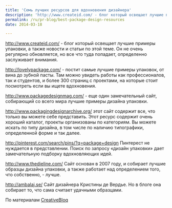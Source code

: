 ```yaml
---
title: 'Семь лучших ресурсов для вдохновения дизайнера'
description: 'http://www.createid.com/ - блог который освещает лучшие примеры упаковки, а также новости и статьи по этой теме. Он не очень регулярно обновляется, но все что туда попадает, определенно заслуживает внимания.'
permalink: /ru/pr-blog/best-package-design-resources
date: 2014-03-18

---
```


http://www.createid.com/ - блог который освещает лучшие примеры упаковки, а также новости и статьи по этой теме. Он не очень регулярно обновляется, но все что туда попадает, определенно заслуживает внимания.

http://lovelypackage.com/ - постит самые лучшие примеры упаковок, от вина до зубной пасты. Там можно увидеть работы как профессионалов, так и студентов, и более 300 страниц с проектами, на которые стоит посмотреть если вы ищете вдохновения.

http://www.packagedesignmag.com/  - еще один замечательный сайт, собирающий со всего мира лучшие примеры дизайна упаковки.

http://www.packagingdesignarchive.org/ этот сайт содержит все, что только вы можете себе представить. Этот ресурс содержит очень хороший каталог, проекты организованы по категориям. Вы можете искать по типу дизайна, в том числе по наличию типографики, определенной форме и так далее.

http://pinterest.com/search/pins/?q=package+design Пинтерест не нуждается в представлении. Поиск по запросу «дизайн упаковки» дает замечательную подборку вдохновляющих идей.

http://www.thedieline.com/  Сайт основан в 2007 году, и собирает лучшие образцы дизайна упаковки, а также работает над определением того, что собственно, - лучше.

http://ambalaj.se/ Сайт дизайнера Кристины де Вердье. Но в блоге она собирает то, что сама считает удачными образцами.

По материалам <a href="http://www.creativebloq.com/branding/packaging-design-resources-4131480">CreativeBloq</a>

